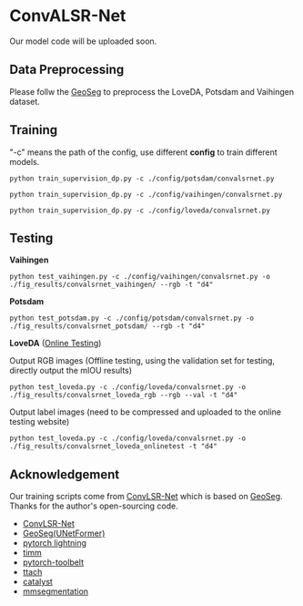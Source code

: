 # ConvALSR-Net

Our model code will be uploaded soon.
  
## Data Preprocessing

Please follw the [GeoSeg](https://github.com/WangLibo1995/GeoSeg) to preprocess the LoveDA, Potsdam and Vaihingen dataset.

## Training

"-c" means the path of the config, use different **config** to train different models.

```shell
python train_supervision_dp.py -c ./config/potsdam/convalsrnet.py
```

```shell
python train_supervision_dp.py -c ./config/vaihingen/convalsrnet.py
```

```shell
python train_supervision_dp.py -c ./config/loveda/convalsrnet.py
```

## Testing

**Vaihingen**
```shell
python test_vaihingen.py -c ./config/vaihingen/convalsrnet.py -o ./fig_results/convalsrnet_vaihingen/ --rgb -t "d4"
```

**Potsdam**
```shell
python test_potsdam.py -c ./config/potsdam/convalsrnet.py -o ./fig_results/convalsrnet_potsdam/ --rgb -t "d4"
```

**LoveDA** ([Online Testing](https://codalab.lisn.upsaclay.fr/competitions/421))

Output RGB images (Offline testing, using the validation set for testing, directly output the mIOU results)
```shell
python test_loveda.py -c ./config/loveda/convalsrnet.py -o ./fig_results/convalsrnet_loveda_rgb --rgb --val -t "d4"
```
Output label images (need to be compressed and uploaded to the online testing website)
```shell
python test_loveda.py -c ./config/loveda/convalsrnet.py -o ./fig_results/convalsrnet_loveda_onlinetest -t "d4"
```


## Acknowledgement

Our training scripts come from [ConvLSR-Net](https://github.com/stdcoutzrh/ConvLSR-Net) which is based on [GeoSeg](https://github.com/WangLibo1995/GeoSeg). Thanks for the author's open-sourcing code.
- [ConvLSR-Net](https://github.com/stdcoutzrh/ConvLSR-Net)
- [GeoSeg(UNetFormer)](https://github.com/WangLibo1995/GeoSeg)
- [pytorch lightning](https://www.pytorchlightning.ai/)
- [timm](https://github.com/rwightman/pytorch-image-models)
- [pytorch-toolbelt](https://github.com/BloodAxe/pytorch-toolbelt)
- [ttach](https://github.com/qubvel/ttach)
- [catalyst](https://github.com/catalyst-team/catalyst)
- [mmsegmentation](https://github.com/open-mmlab/mmsegmentation)
